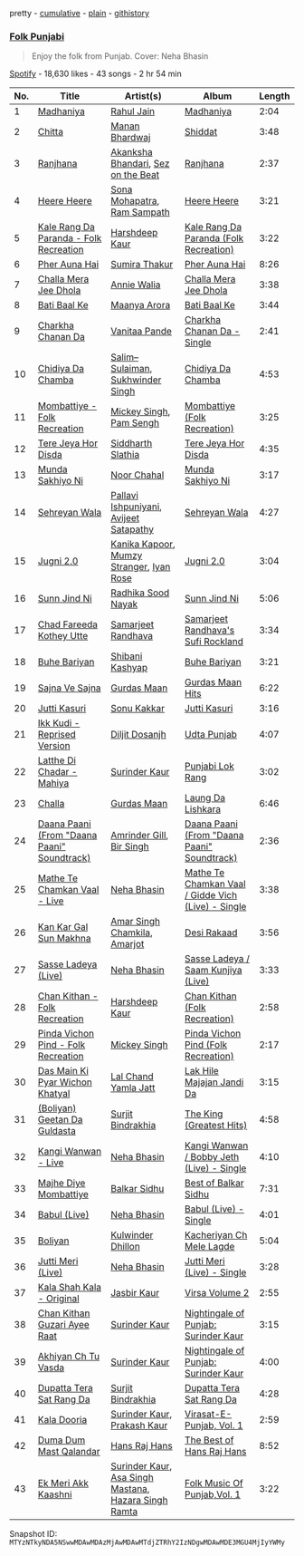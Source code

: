 pretty - [cumulative](/playlists/cumulative/37i9dQZF1DX5lHBoCtADgQ.md) - [plain](/playlists/plain/37i9dQZF1DX5lHBoCtADgQ) - [githistory](https://github.githistory.xyz/mackorone/spotify-playlist-archive/blob/main/playlists/plain/37i9dQZF1DX5lHBoCtADgQ)

### [Folk Punjabi](https://open.spotify.com/playlist/37i9dQZF1DX5lHBoCtADgQ)

> Enjoy the folk from Punjab\. Cover: Neha Bhasin

[Spotify](https://open.spotify.com/user/spotify) - 18,630 likes - 43 songs - 2 hr 54 min

| No. | Title | Artist(s) | Album | Length |
|---|---|---|---|---|
| 1 | [Madhaniya](https://open.spotify.com/track/7JhqIABcX6GZLbVRbbKsKZ) | [Rahul Jain](https://open.spotify.com/artist/5tJx4B5oBr1LJkkHI8GFYX) | [Madhaniya](https://open.spotify.com/album/1PxxiGMkxPXAqVNT5IvJX8) | 2:04 |
| 2 | [Chitta](https://open.spotify.com/track/6JUQViD0hLXlvWXCV4uUF8) | [Manan Bhardwaj](https://open.spotify.com/artist/3pQ4aA7dkolyjUAMrVScgh) | [Shiddat](https://open.spotify.com/album/2ifXB65SLpF97vWZjKGpQ9) | 3:48 |
| 3 | [Ranjhana](https://open.spotify.com/track/1upV3GcdtYBdoDwOzUjo60) | [Akanksha Bhandari](https://open.spotify.com/artist/2U5K35Kwj0LqkfG3ENnnSL), [Sez on the Beat](https://open.spotify.com/artist/7hI0IRD66iykVpXiieNRbe) | [Ranjhana](https://open.spotify.com/album/5Nt2hF22SqOBga62QCh5bI) | 2:37 |
| 4 | [Heere Heere](https://open.spotify.com/track/2stPaiSWbATmVxci9KFxzq) | [Sona Mohapatra](https://open.spotify.com/artist/5bv6NvAYNuvd2Vq13nHdG3), [Ram Sampath](https://open.spotify.com/artist/3PpjqSKBer3obW6lDflOBx) | [Heere Heere](https://open.spotify.com/album/3XVXeXlPM2nTGIcdo7YFz2) | 3:21 |
| 5 | [Kale Rang Da Paranda \- Folk Recreation](https://open.spotify.com/track/039Oq1RHJnoD0kwq91qjha) | [Harshdeep Kaur](https://open.spotify.com/artist/3xU8YsNNkmWSPewlB18NUz) | [Kale Rang Da Paranda \(Folk Recreation\)](https://open.spotify.com/album/5YkV1sIY7bgXJGLhiXtTUb) | 3:22 |
| 6 | [Pher Auna Hai](https://open.spotify.com/track/5acoH9Gwk4YOdGNW7MQsJR) | [Sumira Thakur](https://open.spotify.com/artist/3VH81IpQ87OQBRe2XQpCup) | [Pher Auna Hai](https://open.spotify.com/album/71pz9bZ4703sorThtx4FLN) | 8:26 |
| 7 | [Challa Mera Jee Dhola](https://open.spotify.com/track/5eFYClAF0m6zOjH9JeCByt) | [Annie Walia](https://open.spotify.com/artist/00HXgtYHCfo0SAKRg1JJl5) | [Challa Mera Jee Dhola](https://open.spotify.com/album/684ZR78vU7xTzpX8Rpad8j) | 3:38 |
| 8 | [Bati Baal Ke](https://open.spotify.com/track/2RQj3BktqBSCYlvns7lM9Z) | [Maanya Arora](https://open.spotify.com/artist/2yis41rltks0pQr6nCBAD6) | [Bati Baal Ke](https://open.spotify.com/album/3LkK5f4Jub3h8HdvzHqIyq) | 3:44 |
| 9 | [Charkha Chanan Da](https://open.spotify.com/track/0xzWSIQUvzSZT49sucvUiO) | [Vanitaa Pande](https://open.spotify.com/artist/3eQvg7bacPWnBBn8rMjlZH) | [Charkha Chanan Da \- Single](https://open.spotify.com/album/0VwoU2f8ytfmsO4qdsU0db) | 2:41 |
| 10 | [Chidiya Da Chamba](https://open.spotify.com/track/7AKaVhDuiQjcAYsUmqA7Gg) | [Salim–Sulaiman](https://open.spotify.com/artist/6ohaQzKaXrobAL8paLSaxq), [Sukhwinder Singh](https://open.spotify.com/artist/19MVxKZZdPj2X0F8pi0OCT) | [Chidiya Da Chamba](https://open.spotify.com/album/5mfXgnrBzf5e0kUlC6CoPl) | 4:53 |
| 11 | [Mombattiye \- Folk Recreation](https://open.spotify.com/track/7CAKJJmeiQsupcz8pTQjtx) | [Mickey Singh](https://open.spotify.com/artist/4TytLlhbWaVCpuyATg6syY), [Pam Sengh](https://open.spotify.com/artist/5LSheYLF7ZnIulhPQ5aEgx) | [Mombattiye \(Folk Recreation\)](https://open.spotify.com/album/71Q135Dh7bT8eNXVz2VQYM) | 3:25 |
| 12 | [Tere Jeya Hor Disda](https://open.spotify.com/track/3XIi6msH1YV5Nncnz07mIj) | [Siddharth Slathia](https://open.spotify.com/artist/3DYqdRwHGB8fjVO0JqAgN7) | [Tere Jeya Hor Disda](https://open.spotify.com/album/7n5DGiPi4rR8yBnH3I8osc) | 4:35 |
| 13 | [Munda Sakhiyo Ni](https://open.spotify.com/track/09Gy3xqh13lw2UoiGQTI9s) | [Noor Chahal](https://open.spotify.com/artist/5nB8qMUrfdM3RTVIhLTmQK) | [Munda Sakhiyo Ni](https://open.spotify.com/album/4NbRfMn3VX7Xj4nZq9RPgU) | 3:17 |
| 14 | [Sehreyan Wala](https://open.spotify.com/track/1aAxE9RbR70oMFXa1JDi8P) | [Pallavi Ishpuniyani](https://open.spotify.com/artist/63r000HgiPQhuzUcZ9MwPf), [Avijeet Satapathy](https://open.spotify.com/artist/37tUXAQcpsnXEDP3ONC39m) | [Sehreyan Wala](https://open.spotify.com/album/7BH5M3s2ziaUQBm5R9PCrJ) | 4:27 |
| 15 | [Jugni 2.0](https://open.spotify.com/track/7rNFiL6NGvaXkFkemj91Tg) | [Kanika Kapoor](https://open.spotify.com/artist/6qcIg4IPLulyc03mWR87N8), [Mumzy Stranger](https://open.spotify.com/artist/1ZjTtkG8iHppYgibGNc4rw), [Iyan Rose](https://open.spotify.com/artist/7ysTASyLV8jrYJHPfrUPzA) | [Jugni 2.0](https://open.spotify.com/album/0QAZxuGZxtJ4hcCJaMGBkB) | 3:04 |
| 16 | [Sunn Jind Ni](https://open.spotify.com/track/5hNpXC3jyS4ftFLwhrW8zZ) | [Radhika Sood Nayak](https://open.spotify.com/artist/2SqsUzRgET3O9YHPQCOsDD) | [Sunn Jind Ni](https://open.spotify.com/album/0OcMOuOM1dF7aOh4FbP9En) | 5:06 |
| 17 | [Chad Fareeda Kothey Utte](https://open.spotify.com/track/4IgCmYl6e9msF6NwqLF8KV) | [Samarjeet Randhava](https://open.spotify.com/artist/0CQ4IAP1aTbl4CsanNOZ57) | [Samarjeet Randhava's Sufi Rockland](https://open.spotify.com/album/71FkXqsYbZSX71T3FeoM6i) | 3:34 |
| 18 | [Buhe Bariyan](https://open.spotify.com/track/2S7jQnlsEVgMpNyZzPPwgK) | [Shibani Kashyap](https://open.spotify.com/artist/3C7kSV4XIr4XrrNctgAG1v) | [Buhe Bariyan](https://open.spotify.com/album/5vpSmKJ6pSPcGqLfHGfmpU) | 3:21 |
| 19 | [Sajna Ve Sajna](https://open.spotify.com/track/4eIOdicpfNZq1CHTD6U2BW) | [Gurdas Maan](https://open.spotify.com/artist/3ttzOzBpRWRBzhn6thqhdT) | [Gurdas Maan Hits](https://open.spotify.com/album/33JWCJhCr7UJMa3UZbeNeJ) | 6:22 |
| 20 | [Jutti Kasuri](https://open.spotify.com/track/6MgpNbDOfA93e1YusNgGnl) | [Sonu Kakkar](https://open.spotify.com/artist/1Pn6pKlgzxcH6iIRp08dQr) | [Jutti Kasuri](https://open.spotify.com/album/4RTIs4jzPWT8vA4ZEtHowD) | 3:16 |
| 21 | [Ikk Kudi \- Reprised Version](https://open.spotify.com/track/0gPW9v2NYGnWzhz5I06ajD) | [Diljit Dosanjh](https://open.spotify.com/artist/2FKWNmZWDBZR4dE5KX4plR) | [Udta Punjab](https://open.spotify.com/album/6FfNmnl6x2AURdIRKJj925) | 4:07 |
| 22 | [Latthe Di Chadar \- Mahiya](https://open.spotify.com/track/4hvesFus234aJFjiExrWmY) | [Surinder Kaur](https://open.spotify.com/artist/5fucIZfxk9a3qSYc5nMkVC) | [Punjabi Lok Rang](https://open.spotify.com/album/23QaJYPtM3mYvxyGPYXEBG) | 3:02 |
| 23 | [Challa](https://open.spotify.com/track/4Au2BuSo70ozHs8TFE2dwh) | [Gurdas Maan](https://open.spotify.com/artist/3ttzOzBpRWRBzhn6thqhdT) | [Laung Da Lishkara](https://open.spotify.com/album/55LNP0Gwa2VONSPlxbycVW) | 6:46 |
| 24 | [Daana Paani \(From "Daana Paani" Soundtrack\)](https://open.spotify.com/track/7xT9DUDXxmjb1hsIcnzGrq) | [Amrinder Gill](https://open.spotify.com/artist/1x02ug1CLkx7mrQP9FRswh), [Bir Singh](https://open.spotify.com/artist/6Su06O6MCxKJXOtxkM8iBi) | [Daana Paani \(From "Daana Paani" Soundtrack\)](https://open.spotify.com/album/73oPRBDmqdR1SWaFWd8WzO) | 2:36 |
| 25 | [Mathe Te Chamkan Vaal \- Live](https://open.spotify.com/track/3SkUaDTh5M4BDdQOLzLiol) | [Neha Bhasin](https://open.spotify.com/artist/4E5oyNFcB3uXLkLdjYmP9Z) | [Mathe Te Chamkan Vaal / Gidde Vich \(Live\) \- Single](https://open.spotify.com/album/4FMCAGhni2EPuBGxw6Dq9O) | 3:38 |
| 26 | [Kan Kar Gal Sun Makhna](https://open.spotify.com/track/09cKiNMeQBxtWE3l0VJiAi) | [Amar Singh Chamkila](https://open.spotify.com/artist/2yZ5VRE8Cy4H81VL9biNbQ), [Amarjot](https://open.spotify.com/artist/3cE16YWyzYxHOfnm64kKgg) | [Desi Rakaad](https://open.spotify.com/album/4hBesI9nEwYhRcoPFaAwSI) | 3:56 |
| 27 | [Sasse Ladeya \(Live\)](https://open.spotify.com/track/61J3Yk08StGFBKAQ3dsInA) | [Neha Bhasin](https://open.spotify.com/artist/4E5oyNFcB3uXLkLdjYmP9Z) | [Sasse Ladeya / Saam Kunjiya \(Live\)](https://open.spotify.com/album/53ogb57aAnxhx27Y65bRWY) | 3:33 |
| 28 | [Chan Kithan \- Folk Recreation](https://open.spotify.com/track/2gc2744uSnOSwTIbT78khL) | [Harshdeep Kaur](https://open.spotify.com/artist/3xU8YsNNkmWSPewlB18NUz) | [Chan Kithan \(Folk Recreation\)](https://open.spotify.com/album/0ZKhRD4v1zVQmEdsrVJxS8) | 2:58 |
| 29 | [Pinda Vichon Pind \- Folk Recreation](https://open.spotify.com/track/1jEzFM4KUY7Zi2X7taKiZ8) | [Mickey Singh](https://open.spotify.com/artist/4TytLlhbWaVCpuyATg6syY) | [Pinda Vichon Pind \(Folk Recreation\)](https://open.spotify.com/album/5yFJPxffYbmIqmSdybpk1A) | 2:17 |
| 30 | [Das Main Ki Pyar Wichon Khatyal](https://open.spotify.com/track/0je2FP3jnEOzma2eHaUPA7) | [Lal Chand Yamla Jatt](https://open.spotify.com/artist/4agUz5gEUgjnDHiZfZZ3yX) | [Lak Hile Majajan Jandi Da](https://open.spotify.com/album/4lXQtIeUiDuEQ0H8rM0FDp) | 3:15 |
| 31 | [\(Boliyan\) Geetan Da Guldasta](https://open.spotify.com/track/5PBB2DjqraVp7tdPlaZyD2) | [Surjit Bindrakhia](https://open.spotify.com/artist/2tcB32mxjVzmLcyfGizWNX) | [The King \(Greatest Hits\)](https://open.spotify.com/album/2EhYAoGlyd6OZkNRhOq4JH) | 4:58 |
| 32 | [Kangi Wanwan \- Live](https://open.spotify.com/track/7pKDQawo9ClvxVmRBYTzaM) | [Neha Bhasin](https://open.spotify.com/artist/4E5oyNFcB3uXLkLdjYmP9Z) | [Kangi Wanwan / Bobby Jeth \(Live\) \- Single](https://open.spotify.com/album/2Xgp2lbLFymILvM4XtqAKU) | 4:10 |
| 33 | [Majhe Diye Mombattiye](https://open.spotify.com/track/2gP09WRLU9PajUoOgCDYWU) | [Balkar Sidhu](https://open.spotify.com/artist/6uBqTShUAXu6jwhxxvhuhZ) | [Best of Balkar Sidhu](https://open.spotify.com/album/72HqqELNR5MK8wGgPxjOfQ) | 7:31 |
| 34 | [Babul \(Live\)](https://open.spotify.com/track/0kwvNhB7n6og4rAM9DrQA4) | [Neha Bhasin](https://open.spotify.com/artist/4E5oyNFcB3uXLkLdjYmP9Z) | [Babul \(Live\) \- Single](https://open.spotify.com/album/1q77LT1cF0ZNMDsnYpeRTi) | 4:01 |
| 35 | [Boliyan](https://open.spotify.com/track/4nX7vCRUiySBcVHyy8xWBJ) | [Kulwinder Dhillon](https://open.spotify.com/artist/1Qxa8XqBALw9cbsZvppv5t) | [Kacheriyan Ch Mele Lagde](https://open.spotify.com/album/2mxYO1V5PTqFGgYrmeiGi8) | 5:04 |
| 36 | [Jutti Meri \(Live\)](https://open.spotify.com/track/4RXpYrUS1ARaN3euvGHpTj) | [Neha Bhasin](https://open.spotify.com/artist/4E5oyNFcB3uXLkLdjYmP9Z) | [Jutti Meri \(Live\) \- Single](https://open.spotify.com/album/1T18aurspe5ouDMzg9Xaas) | 3:28 |
| 37 | [Kala Shah Kala \- Original](https://open.spotify.com/track/3pBEKZBDGtiwvLURVaAbeO) | [Jasbir Kaur](https://open.spotify.com/artist/2aqqAXlGOXV2WdUxbl4uju) | [Virsa Volume 2](https://open.spotify.com/album/6KP8Y0FU1zfhz5cPMuGjIj) | 2:55 |
| 38 | [Chan Kithan Guzari Ayee Raat](https://open.spotify.com/track/6lhj5jxQ824CfnrAyjjvMR) | [Surinder Kaur](https://open.spotify.com/artist/5fucIZfxk9a3qSYc5nMkVC) | [Nightingale of Punjab: Surinder Kaur](https://open.spotify.com/album/2zavYk1CzXnTndGsGRNQhw) | 3:15 |
| 39 | [Akhiyan Ch Tu Vasda](https://open.spotify.com/track/6sPPCGilVdL9L3R3YCVjDX) | [Surinder Kaur](https://open.spotify.com/artist/5fucIZfxk9a3qSYc5nMkVC) | [Nightingale of Punjab: Surinder Kaur](https://open.spotify.com/album/2zavYk1CzXnTndGsGRNQhw) | 4:00 |
| 40 | [Dupatta Tera Sat Rang Da](https://open.spotify.com/track/4ADBNyJrE1xDeOGU8aCByZ) | [Surjit Bindrakhia](https://open.spotify.com/artist/2tcB32mxjVzmLcyfGizWNX) | [Dupatta Tera Sat Rang Da](https://open.spotify.com/album/3v6noFGkc8KKejSetXmWLv) | 4:28 |
| 41 | [Kala Dooria](https://open.spotify.com/track/2IvSrdat1OK4xMArwWEWyt) | [Surinder Kaur](https://open.spotify.com/artist/5fucIZfxk9a3qSYc5nMkVC), [Prakash Kaur](https://open.spotify.com/artist/51te2iwubcXb5dKxUxpWkh) | [Virasat\-E\-Punjab, Vol\. 1](https://open.spotify.com/album/7BLztbcJkDA2UvmCsrU7fW) | 2:59 |
| 42 | [Duma Dum Mast Qalandar](https://open.spotify.com/track/02c0dOVxkBAHXP8nxFsgKB) | [Hans Raj Hans](https://open.spotify.com/artist/7967TUOaS203OMlBrsHS8X) | [The Best of Hans Raj Hans](https://open.spotify.com/album/2IWlYsJ3zRA2umEAYccWtK) | 8:52 |
| 43 | [Ek Meri Akk Kaashni](https://open.spotify.com/track/7nSVPEAgUFEMq84e9yIDsA) | [Surinder Kaur](https://open.spotify.com/artist/5fucIZfxk9a3qSYc5nMkVC), [Asa Singh Mastana](https://open.spotify.com/artist/5MjQby5pq8m4mANED6jFbA), [Hazara Singh Ramta](https://open.spotify.com/artist/7LbnqdejlXAPj3k6T7rY4b) | [Folk Music Of Punjab,Vol\. 1](https://open.spotify.com/album/7DVAPTaRl06o1qEMTG7jIA) | 3:22 |

Snapshot ID: `MTYzNTkyNDA5NSwwMDAwMDAzMjAwMDAwMTdjZTRhY2IzNDgwMDAwMDE3MGU4MjIyYWMy`